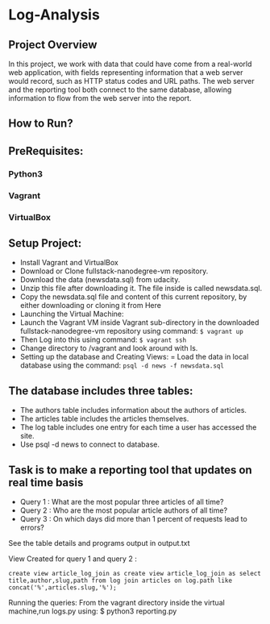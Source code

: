 # Log-Analysis
## Project Overview

In this project, we work with data that could have come from a real-world web application,
with fields representing information that a web server would record, such as HTTP status codes and URL paths. The web server and the reporting tool both connect to the same database, allowing information to flow from the web server into the report.

## How to Run?

## PreRequisites:
### Python3
### Vagrant
### VirtualBox

## Setup Project:
- Install Vagrant and VirtualBox
- Download or Clone fullstack-nanodegree-vm repository.
- Download the data (newsdata.sql) from udacity.
- Unzip this file after downloading it. The file inside is called newsdata.sql.
- Copy the newsdata.sql file and content of this current repository, by either downloading or cloning it from Here
- Launching the Virtual Machine:
- Launch the Vagrant VM inside Vagrant sub-directory in the downloaded fullstack-nanodegree-vm repository using command:
  `$ vagrant up`
- Then Log into this using command:
  `$ vagrant ssh`
- Change directory to /vagrant and look around with ls.
- Setting up the database and Creating Views:
= Load the data in local database using the command:
  `psql -d news -f newsdata.sql`

## The database includes three tables:

- The authors table includes information about the authors of articles.
- The articles table includes the articles themselves.
- The log table includes one entry for each time a user has accessed the site.
- Use psql -d news to connect to database.

## Task is to make a reporting tool that updates on real time basis

- Query 1 : What are the most popular three articles of all time?
- Query 2 :  Who are the most popular article authors of all time? 
- Query 3   : On which days did more than 1 percent of requests lead to errors? 
  


See the table details and programs output in output.txt


View Created for query 1 and query 2 :


`create view article_log_join as create view article_log_join as select title,author,slug,path from log join articles on log.path like concat('%',articles.slug,'%');`


Running the queries:
From the vagrant directory inside the virtual machine,run logs.py using:
  $ python3 reporting.py
